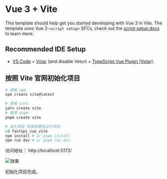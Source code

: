 # Vue 3 + Vite

This template should help get you started developing with Vue 3 in Vite. The template uses Vue 3 `<script setup>` SFCs, check out the [script setup docs](https://v3.vuejs.org/api/sfc-script-setup.html#sfc-script-setup) to learn more.

## Recommended IDE Setup

- [VS Code](https://code.visualstudio.com/) + [Volar](https://marketplace.visualstudio.com/items?itemName=Vue.volar) (and disable Vetur) + [TypeScript Vue Plugin (Volar)](https://marketplace.visualstudio.com/items?itemName=Vue.vscode-typescript-vue-plugin).


## 按照 Vite 官网初始化项目

```bash
# 使用 npm
npm create vite@latest

# 使用 yarn
yarn create vite
# 使用 pnpm
pnpm create vite

# 进入项目 安装依赖且运行项目
cd fastapi_vue_vite
npm install # or pnpm install
npm run dev # or pnpm run dev
```

访问地址：
http://localhost:5173/



![效果](https://cdn.jsdelivr.net/gh/itdocs-icu/img/img/20230918150553.png)


初始化项目完成。